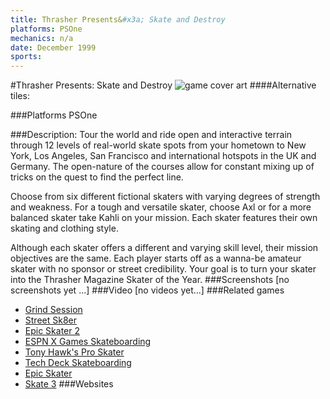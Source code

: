 ```yaml
---
title: Thrasher Presents&#x3a; Skate and Destroy
platforms: PSOne
mechanics: n/a
date: December 1999
sports: 
---
```

#Thrasher Presents: Skate and Destroy
![game cover art](//images.igdb.com/igdb/image/upload/t_cover_big/inoievotcifwqzblrf5x.jpg "Logo Title Text 1")
####Alternative tiles:

###Platforms
PSOne

###Description:
Tour the world and ride open and interactive terrain through 12 levels of real-world skate spots from your hometown to New York, Los Angeles, San Francisco and international hotspots in the UK and Germany. The open-nature of the courses allow for constant mixing up of tricks on the quest to find the perfect line. 
 
Choose from six different fictional skaters with varying degrees of strength and weakness. For a tough and versatile skater, choose Axl or for a more balanced skater take Kahli on your mission. Each skater features their own skating and clothing style. 
 
Although each skater offers a different and varying skill level, their mission objectives are the same. Each player starts off as a wanna-be amateur skater with no sponsor or street credibility. Your goal is to turn your skater into the Thrasher Magazine Skater of the Year.
###Screenshots
[no screenshots yet ...]
###Video
[no videos yet...]
###Related games
* [Grind Session](/games/grind-session-45018/)
* [Street Sk8er](/games/street-sk8er-22839/)
* [Epic Skater 2](/games/epic-skater-2-71452/)
* [ESPN X Games Skateboarding](/games/espn-x-games-skateboarding-6398/)
* [Tony Hawk's Pro Skater](/games/tony-hawk-s-pro-skater-6692/)
* [Tech Deck Skateboarding](/games/tech-deck-skateboarding-49995/)
* [Epic Skater](/games/epic-skater-70999/)
* [Skate 3](/games/skate-3-2587/)
###Websites

